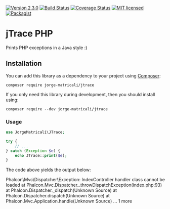 [![Version 2.3.0](https://img.shields.io/badge/version-v0.0.1-green.svg)](:release:)
[![Build Status](https://travis-ci.org/jorge-matricali/jtrace.svg?branch=master)](:status:) [![Coverage Status](https://coveralls.io/repos/github/jorge-matricali/jtrace/badge.svg?branch=master)](https://coveralls.io/github/jorge-matricali/jtrace?branch=master) 
[![MIT licensed](https://img.shields.io/github/license/jorge-matricali/jtrace.svg)](https://raw.githubusercontent.com/jorge-matricali/jtrace/master/LICENSE.txt) [![Packagist](https://img.shields.io/packagist/dt/jorge-matricali/jtrace.svg)](https://packagist.org/packages/jorge-matricali/jtrace)

# jTrace PHP
Prints PHP exceptions in a Java style :)

## Installation

You can add this library as a dependency to your project using [Composer](https://getcomposer.org/):

    composer require jorge-matricali/jtrace

If you only need this library during development, then you should install using:

    composer require --dev jorge-matricali/jtrace

### Usage

```php
use JorgeMatricali\JTrace;

try {
    // ...
} catch (Exception $e) {
    echo JTrace::print($e);
}
```

The code above yields the output below:

Phalcon\Mvc\Dispatcher\Exception: IndexController handler class cannot be loaded at Phalcon.Mvc.Dispatcher._throwDispatchException(index.php:93) at Phalcon.Dispatcher._dispatch(Unknown Source) at Phalcon.Dispatcher.dispatch(Unknown Source) at Phalcon.Mvc.Application.handle(Unknown Source) ... 1 more
